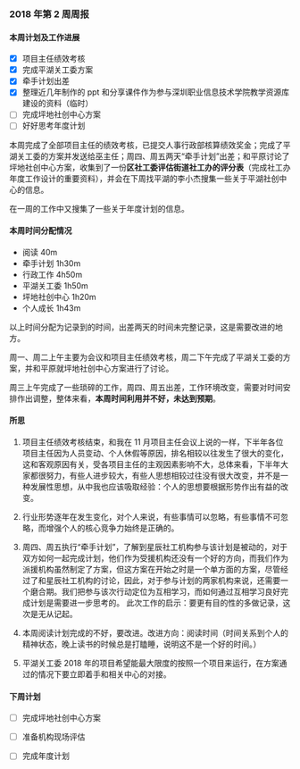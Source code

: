 ### 2018 年第 2 周周报
#### 本周计划及工作进展
- [x] 项目主任绩效考核
- [x] 完成平湖关工委方案
- [x] 牵手计划出差
- [x] 整理近几年制作的 ppt 和分享课件作为参与深圳职业信息技术学院教学资源库建设的资料（临时）
- [ ] 完成坪地社创中心方案
- [ ] 好好思考年度计划

本周完成了全部项目主任的绩效考核，已提交人事行政部核算绩效奖金；完成了平湖关工委的方案并发送给巫主任；周四、周五两天“牵手计划”出差；和平原讨论了坪地社创中心方案，收集到了一份**区社工委评估街道社工办的评分表**（完成社工办年度工作设计的重要资料），并会在下周找平湖的李小杰搜集一些关于平湖社创中心的信息。

在一周的工作中又搜集了一些关于年度计划的信息。

#### 本周时间分配情况
- 阅读 40m
- 牵手计划 1h30m
- 行政工作 4h50m
- 平湖关工委 1h50m
- 坪地社创中心 1h20m
- 个人成长 1h43m

以上时间分配为记录到的时间，出差两天的时间未完整记录，这是需要改进的地方。

周一、周二上午主要为会议和项目主任绩效考核，周二下午完成了平湖关工委的方案，并和平原就坪地社创中心方案进行了讨论。

周三上午完成了一些琐碎的工作，周四、周五出差，工作环境改变，需要对时间安排作出调整，整体来看，**本周时间利用并不好，未达到预期**。

#### 所思
1. 项目主任绩效考核结束，和我在 11 月项目主任会议上说的一样，下半年各位项目主任因为人员变动、个人休假等原因，排名相较以往发生了很大的变化，这和客观原因有关，受各项目主任的主观因素影响不大，总体来看，下半年大家都很努力，有些人进步较大，有些人思想相较过往没有很大改变，并不是一种发展性思想，从中我也应该吸取经验：个人的思想要根据形势作出有益的改变。

1. 行业形势逐年在发生变化，对个人来说，有些事情可以忽略，有些事情不可忽略，而增强个人的核心竞争力始终是正确的。

1. 周四、周五执行“牵手计划”，了解到星辰社工机构参与该计划是被动的，对于双方如何一起完成计划，他们作为受援机构还没有一个好的方向，而我们作为派援机构虽然制定了方案，但这方案在开始之时是一个单方面的方案，尽管经过了和星辰社工机构的讨论，因此，对于参与计划的两家机构来说，还需要一个磨合期。我们把参与该次行动定位为互相学习，而如何通过互相学习良好完成计划是需要进一步思考的。
   此次工作的启示：要更有目的性的多做记录，这次是无从记起。

1. 本周阅读计划完成的不好，要改进。改进方向：阅读时间（时间关系到个人的精神状态，晚上读书的时候总是打瞌睡，说明这不是一个好的时间。）

1. 平湖关工委 2018 年的项目希望能最大限度的按照一个项目来运行，在方案通过的情况下要立即着手和相关中心的对接。

#### 下周计划
- [ ] 完成坪地社创中心方案
- [ ] 准备机构现场评估
- [ ] 完成年度计划


